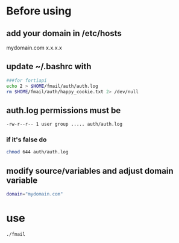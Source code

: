 # Before using
## add your domain in /etc/hosts
mydomain.com  	x.x.x.x

## update ~/.bashrc with
```bash
###for fortiapi
echo 2 > $HOME/fmail/auth/auth.log
rm $HOME/fmail/auth/happy_cookie.txt 2> /dev/null
```
## auth.log permissions must be
```bash
-rw-r--r-- 1 user group ..... auth/auth.log	 
```	
### if it's false do
```bash
chmod 644 auth/auth.log
```

## modify source/variables and adjust domain variable
```bash
domain="mydomain.com"
```


# use
```bash
./fmail
```
